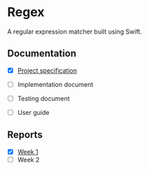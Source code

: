 # Regex

A regular expression matcher built using Swift.


## Documentation

- [x] [Project specification](Docs/SPECIFICATION.md)
- [ ] Implementation document
- [ ] Testing document
- [ ] User guide


## Reports

- [x] [Week 1](Docs/Reports/1.md)
- [ ] Week 2
